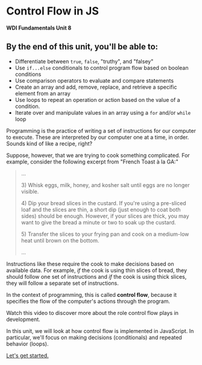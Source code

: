 # Control Flow in JS

**WDI Fundamentals Unit 8**

## By the end of this unit, you'll be able to:

* Differentiate between `true`, `false`, "truthy", and "falsey" 
* Use `if...else` conditionals to control program flow based on boolean conditions 
* Use comparison operators to evaluate and compare statements
* Create an array and add, remove, replace, and retrieve a specific element from an array
* Use loops to repeat an operation or action based on the value of a condition.
* Iterate over and manipulate values in an array using a `for` and/or `while` loop 

Programming is the practice of writing a set of instructions for our computer to execute. These are interpreted by our computer one at a time, in order. Sounds kind of like a recipe, right?

Suppose, however, that we are trying to cook something complicated. For example, consider the following excerpt from "French Toast à la GA:"

> ...
>
> 3\) Whisk eggs, milk, honey, and kosher salt until eggs are no longer visible.
>
> 4\) Dip your bread slices in the custard. If you're using a pre-sliced loaf and the slices are thin, a short dip \(just enough to coat both sides\) should be enough. However, if your slices are thick, you may want to give the bread a minute or two to soak up the custard.
>
> 5\) Transfer the slices to your frying pan and cook on a medium-low heat until brown on the bottom.
>
> ...

Instructions like these require the cook to make decisions based on available data. For example, _if_ the cook is using thin slices of bread, they should follow one set of instructions and _if_ the cook is using thick slices, they will follow a separate set of instructions.

In the context of programming, this is called **control flow**, because it specifies the flow of the computer's actions through the program.

Watch this video to discover more about the role control flow plays in development.

In this unit, we will look at how control flow is implemented in JavaScript. In particular, we'll focus on making decisions \(conditionals\) and repeated behavior \(loops\).

[Let's get started.](logical-operators-booleans/)

